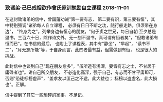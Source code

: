 ### 致诸弟·己巳戒烟欲作曾氏家训勉励自立课程 2018-11-01

   在这封致诸弟的信中，曾国藩劝诫"第一要有志， 第二要有识，第三要有恒"，其中特别强调"诸弟每人自立课程，
   必须有日日不断之功，随行船走路，俱须带在身边"， "终身为之"。列举身边有恒心的朋友，"何子贞之世兄，每日自朝
   至夕总是温书，三百六十日，除作诗文外，无一刻不温书，真可谓有恒者矣"，"但教诸弟有恒而已"。在书信的最后，
   也附上了课程表，其中有"静坐"，"早起"，"读书不二"，"月无忘所能"等，于自身而言，此四者最有益，但需做到有恒，
   也是很大的挑战。
   
   此封信中也谈到自己"现在朋友愈多"，"虽所造有浅深，要皆有志之士，不甘居于庸碌者也"。讲自己所交朋友，
   不必造化高深，强于自己，有志而不甘平庸即可，否则"恐徒标榜虚声"，"盖求友以匡己之不逮，此大益也；
   标榜以盗虚名，此大损也"。正解。
   
   信中提到了其它一些琐碎的家事，不足记。
